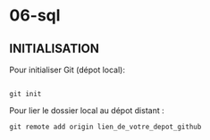 # 06-sql

## INITIALISATION


Pour initialiser Git (dépot local):
```

git init
```

Pour lier le dossier local au dépot distant :
```
git remote add origin lien_de_votre_depot_github
```